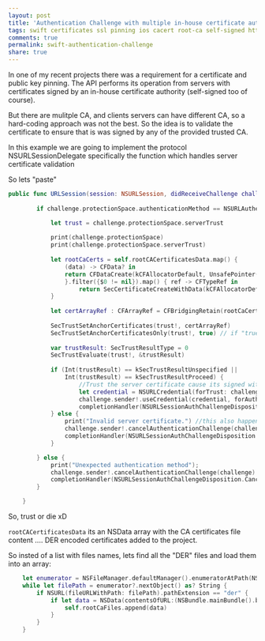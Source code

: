 ```yaml
---
layout: post
title: 'Authentication Challenge with multiple in-house certificate authorities in iOS with Swift'
tags: swift certificates ssl pinning ios cacert root-ca self-signed https handshake
comments: true
permalink: swift-authentication-challenge
share: true
---
```


In one of my recent projects there was a requirement for a certificate and public key pinning.
The API performs its operation from servers with certificates signed by an in-house certificate authority (self-signed too of course).

But there are mulitple CA, and clients servers can have different CA, so a hard-coding approach was not the best. 
So the idea is to validate the certificate to ensure that is was signed by any of the provided trusted CA.


In this example we are going to implement the protocol NSURLSessionDelegate specifically the function which handles server certificate validation

So lets "paste"

```swift
public func URLSession(session: NSURLSession, didReceiveChallenge challenge: NSURLAuthenticationChallenge, completionHandler: (NSURLSessionAuthChallengeDisposition, NSURLCredential?) -> Void) {
        
        if challenge.protectionSpace.authenticationMethod == NSURLAuthenticationMethodServerTrust {

            let trust = challenge.protectionSpace.serverTrust
            
            print(challenge.protectionSpace)
            print(challenge.protectionSpace.serverTrust)
            
            let rootCaCerts = self.rootCACertificatesData.map() {
                (data) -> CFData? in
                return CFDataCreate(kCFAllocatorDefault, UnsafePointer(data.bytes), data.length)
                }.filter({$0 != nil}).map() { ref -> CFTypeRef in
                    return SecCertificateCreateWithData(kCFAllocatorDefault, ref!)!
            }
            
            let certArrayRef : CFArrayRef = CFBridgingRetain(rootCaCerts as NSArray) as! CFArrayRef
            
            SecTrustSetAnchorCertificates(trust!, certArrayRef)
            SecTrustSetAnchorCertificatesOnly(trust!, true) // if "true" then also allows certificates signed with one of the system available root certificates.
            
            var trustResult: SecTrustResultType = 0
            SecTrustEvaluate(trust!, &trustResult)
             
            if (Int(trustResult) == kSecTrustResultUnspecified ||
                Int(trustResult) == kSecTrustResultProceed) {
                    //Trust the server certificate cause its signed with one of the allowed in-house CA
                    let credential = NSURLCredential(forTrust: challenge.protectionSpace.serverTrust!)
                    challenge.sender!.useCredential(credential, forAuthenticationChallenge: challenge)
                    completionHandler(NSURLSessionAuthChallengeDisposition.UseCredential, credential)
            } else {
                print("Invalid server certificate.") //this also happens with expired certificates
                challenge.sender!.cancelAuthenticationChallenge(challenge)
                completionHandler(NSURLSessionAuthChallengeDisposition.CancelAuthenticationChallenge, nil)
            }

        } else {
            print("Unexpected authentication method");
            challenge.sender!.cancelAuthenticationChallenge(challenge)
            completionHandler(NSURLSessionAuthChallengeDisposition.CancelAuthenticationChallenge, nil)
        }

    }
```

So, trust or die xD

`rootCACertificatesData` its an NSData array with the CA certificates file content .... DER encoded certificates added to the project.

So insted of a list with files names, lets find all the "DER" files and load them into an array:

```swift
	let enumerator = NSFileManager.defaultManager().enumeratorAtPath(NSBundle.mainBundle().bundlePath)
    while let filePath = enumerator?.nextObject() as? String {
    	if NSURL(fileURLWithPath: filePath).pathExtension == "der" {
        	if let data = NSData(contentsOfURL:(NSBundle.mainBundle().bundleURL.URLByAppendingPathComponent(filePath))) {
            	self.rootCaFiles.append(data)
            }
        }
    }
```


